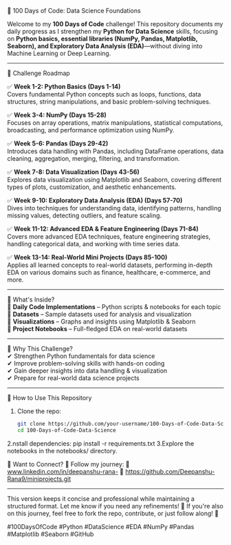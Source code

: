  🚀 100 Days of Code: Data Science Foundations  

Welcome to my **100 Days of Code** challenge! This repository documents my daily progress as I strengthen my **Python for Data Science** skills, focusing on **Python basics, essential libraries (NumPy, Pandas, Matplotlib, Seaborn), and Exploratory Data Analysis (EDA)**—without diving into Machine Learning or Deep Learning.  

---

 📅 Challenge Roadmap  

 ✅ **Week 1-2: Python Basics (Days 1-14)**  
Covers fundamental Python concepts such as loops, functions, data structures, string manipulations, and basic problem-solving techniques.  

 ✅ **Week 3-4: NumPy (Days 15-28)**  
Focuses on array operations, matrix manipulations, statistical computations, broadcasting, and performance optimization using NumPy.  

 ✅ **Week 5-6: Pandas (Days 29-42)**  
Introduces data handling with Pandas, including DataFrame operations, data cleaning, aggregation, merging, filtering, and transformation.  

 ✅ **Week 7-8: Data Visualization (Days 43-56)**  
Explores data visualization using Matplotlib and Seaborn, covering different types of plots, customization, and aesthetic enhancements.  

 ✅ **Week 9-10: Exploratory Data Analysis (EDA) (Days 57-70)**  
Dives into techniques for understanding data, identifying patterns, handling missing values, detecting outliers, and feature scaling.  

 ✅ **Week 11-12: Advanced EDA & Feature Engineering (Days 71-84)**  
Covers more advanced EDA techniques, feature engineering strategies, handling categorical data, and working with time series data.  

 ✅ **Week 13-14: Real-World Mini Projects (Days 85-100)**  
Applies all learned concepts to real-world datasets, performing in-depth EDA on various domains such as finance, healthcare, e-commerce, and more.  

---

 📂 What's Inside?  
📌 **Daily Code Implementations** – Python scripts & notebooks for each topic  
📌 **Datasets** – Sample datasets used for analysis and visualization  
📌 **Visualizations** – Graphs and insights using Matplotlib & Seaborn  
📌 **Project Notebooks** – Full-fledged EDA on real-world datasets  

---

 🎯 Why This Challenge?  
✔ Strengthen Python fundamentals for data science  
✔ Improve problem-solving skills with hands-on coding  
✔ Gain deeper insights into data handling & visualization  
✔ Prepare for real-world data science projects  

---

 📢 How to Use This Repository  
1. Clone the repo:  
   ```bash
   git clone https://github.com/your-username/100-Days-of-Code-Data-Science.git
   cd 100-Days-of-Code-Data-Science
2.nstall dependencies:
pip install -r requirements.txt
3.Explore the notebooks in the notebooks/ directory.

🤝 Want to Connect?
📌 Follow my journey:
🔗 www.linkedin.com/in/deepanshu-rana-
🔗 https://github.com/Deepanshu-Rana9/miniprojects.git

---

This version keeps it concise and professional while maintaining a structured format. Let me know if you need any refinements! 🚀
If you're also on this journey, feel free to fork the repo, contribute, or just follow along! 🚀

#100DaysOfCode #Python #DataScience #EDA #NumPy #Pandas #Matplotlib #Seaborn #GitHub

